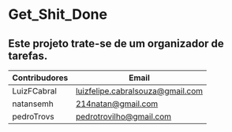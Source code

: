 # Get_Shit_Done

## Este projeto trate-se de um organizador de tarefas.


Contribudores|Email
---|---
LuizFCabral|luizfelipe.cabralsouza@gmail.com
natansemh|214natan@gmail.com
pedroTrovs|pedrotrovilho@gmail.com
